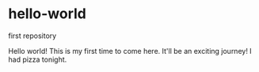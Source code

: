 # hello-world
first repository

Hello world! This is my first time to come here. It'll be an exciting journey!
I had pizza tonight.

